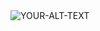 <picture>
 <source media="(prefers-color-scheme: dark)" srcset="[YOUR-DARKMODE-IMAGE](python-cbba.png)">
 <source media="(prefers-color-scheme: light)" srcset="[YOUR-LIGHTMODE-IMAGE](python-cbba.png)">
 <img alt="YOUR-ALT-TEXT" src="[YOUR-DEFAULT-IMAGE](python-cbba.png)">
</picture>

